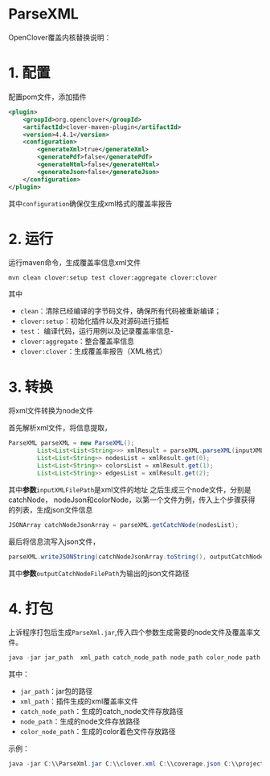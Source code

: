 # ParseXML

OpenClover覆盖内核替换说明：

# 1. 配置
配置pom文件，添加插件

```xml
<plugin>
    <groupId>org.openclover</groupId>
    <artifactId>clover-maven-plugin</artifactId>
    <version>4.4.1</version>    
    <configuration>      
        <generateXml>true</generateXml>
        <generatePdf>false</generatePdf>
        <generateHtml>false</generateHtml>
        <generateJson>false</generateJson>
    </configuration> 
</plugin>
```
其中`configuration`确保仅生成xml格式的覆盖率报告

# 2. 运行
运行maven命令，生成覆盖率信息xml文件
```
mvn clean clover:setup test clover:aggregate clover:clover
```
其中
- `clean`：清除已经编译的字节码文件，确保所有代码被重新编译；
- `clover:setup`：初始化插件以及对源码进行插桩
- `test`： 编译代码，运行用例以及记录覆盖率信息-
- `clover:aggregate`：整合覆盖率信息
- `clover:clover`：生成覆盖率报告（XML格式）

# 3. 转换
将xml文件转换为node文件

首先解析xml文件，将信息提取，
```java
ParseXML parseXML = new ParseXML();
        List<List<List<String>>> xmlResult = parseXML.parseXML(inputXMLFilePath);
        List<List<String>> nodesList = xmlResult.get(0);
        List<List<String>> colorsList = xmlResult.get(1);
        List<List<String>> edgesList = xmlResult.get(2);
```
其中**参数**`inputXMLFilePath`是xml文件的地址
之后生成三个node文件，分别是catchNode， nodeJson和colorNode，以第一个文件为例，传入上个步骤获得的列表，生成json文件信息
```java
JSONArray catchNodeJsonArray = parseXML.getCatchNode(nodesList);
```
最后将信息流写入json文件，
```java
parseXML.writeJSONString(catchNodeJsonArray.toString(), outputCatchNodeFilePath);
```
其中**参数**`outputCatchNodeFilePath`为输出的json文件路径



# 4. 打包

上诉程序打包后生成`ParseXml.jar`,传入四个参数生成需要的node文件及覆盖率文件。
```powershell
java -jar jar_path  xml_path catch_node_path node_path color_node path
```
其中：

- `jar_path`：jar包的路径
- `xml_path`：插件生成的xml覆盖率文件
- `catch_node_path`：生成的catch_node文件存放路径
- `node_path`：生成的node文件存放路径
- `color_node_path`：生成的color着色文件存放路径

示例：

```powershell
java -jar C:\\ParseXml.jar C:\\clover.xml C:\\coverage.json C:\\project.json C:\\color.json
```